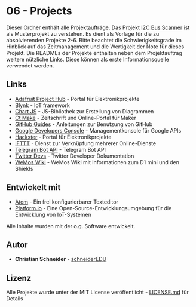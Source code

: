 # 06 - Projects

Dieser Ordner enthält alle Projektaufträge. Das Projekt [I2C Bus Scanner](https://github.com/schneiderEDU/ESP8266-LF10b/tree/master/06%20-%20Projects/01%20-%20I2C%20Bus%20Scanner) ist als Musterprojekt zu verstehen. Es dient als Vorlage für die zu absolvierenden Projekte 2-6. Bitte beachtet die Schwierigkeitsgrade im Hinblick auf das Zeitmanagement und die Wertigkeit der Note für dieses Projekt. Die READMEs der Projekte enthalten neben dem Projektauftrag weitere nützliche Links. Diese können als erste Informationsquelle verwendet werden.

## Links

* [Adafruit Project Hub](https://learn.adafruit.com/) - Portal für Elektronikprojekte
* [Blynk](https://blynk.cc) - IoT framework
* [Chart JS](http://www.chartjs.org/) - JS-Bibliothek zur Erstellung von Diagrammen
* [Ct Make](https://www.heise.de/make/) - Zeitschrift und Online-Portal für Maker
* [GitHub Guides](https://guides.github.com/activities/hello-world/) - Anleitungen zur Benutzung von GitHub
* [Google Developers Console](https://console.developers.google.com) - Managementkonsole für Google APIs
* [Hackster](https://www.hackster.io/) - Portal für Elektronikprojekte
* [IFTTT](https://ifttt.com/) - Dienst zur Verknüpfung mehrerer Online-Dienste
* [Telegram Bot API](https://core.telegram.org/bots/api) - Telegram Bot API
* [Twitter Devs](https://developer.twitter.com/en/docs.html) - Twitter Developer Dokumentation
* [WeMos Wiki](https://wiki.wemos.cc/doku.php) - WeMos Wiki mit Informationen zum D1 mini und den Shields

## Entwickelt mit

* [Atom](https://atom.io/) - Ein frei konfigurierbarer Texteditor
* [Platform.io](https://platformio.org/) - Eine Open-Source-Entwicklungsumgebung für die Entwicklung von IoT-Systemen

Alle Inhalte wurden mit der o.g. Software entwickelt.

## Autor

* **Christian Schneider** - [schneiderEDU](https://github.com/schneiderEDU)

## Lizenz

Alle Projekte wurde unter der MIT License veröffentlicht -  [LICENSE.md](LICENSE.md) für Details
